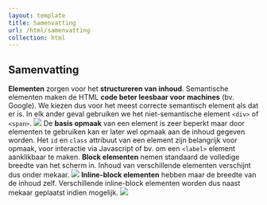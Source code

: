 ```yaml
---
layout: template
title: Samenvatting
url: /html/samenvatting
collection: html
---
```


## Samenvatting

<quote>
<strong>Elementen</strong> zorgen voor het <strong>structureren van inhoud</strong>.
</quote>

<quote>
Semantische elementen maken de HTML <strong>code beter leesbaar voor machines</strong> (bv. Google).
</quote>

<quote>
We kiezen dus voor het meest correcte semantisch element als dat er is. In elk ander geval gebruiken we het niet-semantische element <code>&lt;div&gt;</code> of <code>&lt;span&gt;</code>.
<img src="{{ '/html/elementen/images/basis_structuur.jpg' | relative_url}}" />
</quote>

<quote>
De <strong>basis opmaak</strong> van een element is zeer beperkt maar door elementen te gebruiken kan er later wel opmaak aan de inhoud gegeven worden.
</quote>

<quote>
Het <code>id</code> en <code>class</code> attribuut van een element zijn belangrijk voor opmaak, voor interactie via Javascript of bv. om een <code>&lt;label&gt;</code> element aanklikbaar te maken.
</quote>

<quote>
<strong>Block elementen</strong> nemen standaard de volledige breedte van het scherm in. Inhoud van verschillende elementen verschijnt dus onder mekaar.
<img src="{{ '/html/elementen/images/block.png' | relative_url}}" />
</quote>

<quote>
<strong>Inline-block elementen</strong> hebben maar de breedte van de inhoud zelf. Verschillende inline-block elementen worden dus naast mekaar geplaatst indien mogelijk.
<img src="{{ '/html/elementen/images/inline_block.png' | relative_url}}" />
</quote>
